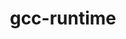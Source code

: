 ---
title: "gcc-runtime"
layout: cache
categories: [package, develop]
meta: {"compilers": ["gcc@12.4.0", "gcc@7.3.1", "none"], "num_specs": 119, "num_specs_by_stack": {"aws-pcluster-neoverse_v1": 8, "aws-pcluster-x86_64_v4": 16, "bootstrap-x86_64-linux-gnu": 7, "data-vis-sdk": 7, "developer-tools-aarch64-linux-gnu": 7, "developer-tools-darwin": 8, "developer-tools-x86_64_v3-linux-gnu": 7, "e4s-neoverse-v2": 7, "e4s-oneapi": 7, "e4s-rocm-external": 7, "hep": 7, "ml-darwin-aarch64-mps": 8, "ml-linux-aarch64-cpu": 7, "ml-linux-aarch64-cuda": 7, "ml-linux-x86_64-cpu": 7, "ml-linux-x86_64-cuda": 7, "ml-linux-x86_64-rocm": 7, "radiuss": 7, "radiuss-aws": 7, "radiuss-aws-aarch64": 10, "root": 119, "tutorial": 21}, "oss": ["amzn2", "centos7", "rhel8", "sequoia", "ubuntu18.04", "ubuntu20.04", "ubuntu22.04", "ubuntu24.04"], "platforms": ["darwin", "linux"], "stacks": ["aws-pcluster-neoverse_v1", "aws-pcluster-x86_64_v4", "bootstrap-x86_64-linux-gnu", "data-vis-sdk", "developer-tools-aarch64-linux-gnu", "developer-tools-darwin", "developer-tools-x86_64_v3-linux-gnu", "e4s-neoverse-v2", "e4s-oneapi", "e4s-rocm-external", "hep", "ml-darwin-aarch64-mps", "ml-linux-aarch64-cpu", "ml-linux-aarch64-cuda", "ml-linux-x86_64-cpu", "ml-linux-x86_64-cuda", "ml-linux-x86_64-rocm", "radiuss", "radiuss-aws", "radiuss-aws-aarch64", "root", "tutorial"], "targets": ["aarch64", "neoverse_v1", "neoverse_v2", "x86_64_v3", "x86_64_v4"], "versions": ["10.5.0", "11.1.0", "11.4.0", "12.3.0", "12.4.0", "13.2.0", "13.3.0", "14.2.0", "7.3.1", "7.5.0"]}
spec_details: [{"compiler": "none", "hash": "26kql3viiqu62h76r6tp5wfzlo3cs3zq", "os": "rhel8", "platform": "linux", "size": "-", "stacks": ["developer-tools-aarch64-linux-gnu", "root"], "target": "aarch64", "variants": ["build_system=generic"], "versions": ["13.3.0"]}, {"compiler": "none", "hash": "2cz6zrsj7f65umlbz5te5ym6z26avyvg", "os": "ubuntu22.04", "platform": "linux", "size": "-", "stacks": ["root", "tutorial"], "target": "x86_64_v3", "variants": ["build_system=generic"], "versions": ["10.5.0"]}, {"compiler": "none", "hash": "2dbr5zb3a4yiw45ffcmz4utqrqpxqsh2", "os": "amzn2", "platform": "linux", "size": "-", "stacks": ["radiuss-aws", "root"], "target": "x86_64_v3", "variants": ["build_system=generic"], "versions": ["7.3.1"]}, {"compiler": "none", "hash": "2f2w5tolmtv6mdr4iscfudfc6f6gf6gv", "os": "ubuntu18.04", "platform": "linux", "size": "-", "stacks": ["radiuss", "root"], "target": "x86_64_v3", "variants": ["build_system=generic"], "versions": ["7.5.0"]}, {"compiler": "none", "hash": "2hly5ozaafe757q6ckxv7stqpsam7rly", "os": "ubuntu22.04", "platform": "linux", "size": "-", "stacks": ["e4s-neoverse-v2", "root"], "target": "neoverse_v2", "variants": ["build_system=generic"], "versions": ["11.4.0"]}, {"compiler": "none", "hash": "2nczaldcswov5fg37y3oorncrnxe3bqp", "os": "ubuntu24.04", "platform": "linux", "size": "-", "stacks": ["ml-linux-aarch64-cpu", "ml-linux-aarch64-cuda", "root"], "target": "aarch64", "variants": ["build_system=generic"], "versions": ["13.2.0"]}, {"compiler": "none", "hash": "2ouilvz6i3ebbgcrcs4wdjemjakcwjc3", "os": "sequoia", "platform": "darwin", "size": "-", "stacks": ["developer-tools-darwin", "ml-darwin-aarch64-mps", "root"], "target": "aarch64", "variants": ["build_system=generic"], "versions": ["14.2.0"]}, {"compiler": "none", "hash": "2shzjor42kd3gicuyfu75myiyowba2cu", "os": "ubuntu24.04", "platform": "linux", "size": "-", "stacks": ["bootstrap-x86_64-linux-gnu", "ml-linux-x86_64-cpu", "ml-linux-x86_64-cuda", "ml-linux-x86_64-rocm", "root"], "target": "x86_64_v3", "variants": ["build_system=generic"], "versions": ["13.2.0"]}, {"compiler": "none", "hash": "2xq26vfjukwr6ggc7wlrbd6eyurcisfv", "os": "amzn2", "platform": "linux", "size": "-", "stacks": ["radiuss-aws-aarch64", "root"], "target": "aarch64", "variants": ["build_system=generic"], "versions": ["7.3.1"]}, {"compiler": "none", "hash": "34p7ppfomhnhdurlnacytyygujxdy672", "os": "ubuntu22.04", "platform": "linux", "size": "-", "stacks": ["e4s-oneapi", "e4s-rocm-external", "hep", "root", "tutorial"], "target": "x86_64_v3", "variants": ["build_system=generic"], "versions": ["11.4.0"]}, {"compiler": "none", "hash": "356i5ivrc4yvbqir24ar7gx4x2vcjtal", "os": "ubuntu24.04", "platform": "linux", "size": "-", "stacks": ["bootstrap-x86_64-linux-gnu", "ml-linux-x86_64-cpu", "ml-linux-x86_64-cuda", "ml-linux-x86_64-rocm", "root"], "target": "x86_64_v3", "variants": ["build_system=generic"], "versions": ["13.2.0"]}, {"compiler": "none", "hash": "3c4adgjouxmlf3jx3gvlzpvzki3ja73l", "os": "ubuntu22.04", "platform": "linux", "size": "-", "stacks": ["e4s-neoverse-v2", "root"], "target": "neoverse_v2", "variants": ["build_system=generic"], "versions": ["11.4.0"]}, {"compiler": "none", "hash": "3chozhmjkdu5wdvhwh5r5r3zr54gcz67", "os": "ubuntu22.04", "platform": "linux", "size": "-", "stacks": ["e4s-neoverse-v2", "root"], "target": "neoverse_v2", "variants": ["build_system=generic"], "versions": ["11.4.0"]}, {"compiler": "none", "hash": "3ddj4rfx76nzjujz6ghep7u66d52rxro", "os": "ubuntu18.04", "platform": "linux", "size": "-", "stacks": ["radiuss", "root"], "target": "x86_64_v3", "variants": ["build_system=generic"], "versions": ["7.5.0"]}, {"compiler": "none", "hash": "3mqvjohuhfhckowcjv7vmcivax6wwynf", "os": "sequoia", "platform": "darwin", "size": "-", "stacks": ["developer-tools-darwin", "ml-darwin-aarch64-mps", "root"], "target": "aarch64", "variants": ["build_system=generic"], "versions": ["14.2.0"]}, {"compiler": "none", "hash": "3sukwipki2x76xgimnq5odwjr3d3e5wv", "os": "sequoia", "platform": "darwin", "size": "-", "stacks": ["developer-tools-darwin", "ml-darwin-aarch64-mps", "root"], "target": "aarch64", "variants": ["build_system=generic"], "versions": ["14.2.0"]}, {"compiler": "none", "hash": "3sxax32r32wokz6nuez2clkfcgeboofk", "os": "amzn2", "platform": "linux", "size": "-", "stacks": ["aws-pcluster-x86_64_v4", "root"], "target": "x86_64_v3", "variants": ["build_system=generic"], "versions": ["12.4.0"]}, {"compiler": "none", "hash": "47h5clrmotgewej5wapx73x65iyhmmsm", "os": "ubuntu22.04", "platform": "linux", "size": "-", "stacks": ["root", "tutorial"], "target": "x86_64_v3", "variants": ["build_system=generic"], "versions": ["10.5.0"]}, {"compiler": "none", "hash": "4s4uzsdvw65ddq2b3rjmt4fyrdtcc4xx", "os": "amzn2", "platform": "linux", "size": "-", "stacks": ["aws-pcluster-x86_64_v4", "root"], "target": "x86_64_v3", "variants": ["build_system=generic"], "versions": ["12.4.0"]}, {"compiler": "none", "hash": "5466pehlc3jutc643y4vdylbvdssuer7", "os": "ubuntu22.04", "platform": "linux", "size": "-", "stacks": ["e4s-oneapi", "e4s-rocm-external", "hep", "root", "tutorial"], "target": "x86_64_v3", "variants": ["build_system=generic"], "versions": ["11.4.0"]}, {"compiler": "none", "hash": "5fl4gcxanw4uc7lsx2vnvpe7mkuuakkq", "os": "ubuntu20.04", "platform": "linux", "size": "-", "stacks": ["data-vis-sdk", "root"], "target": "x86_64_v3", "variants": ["build_system=generic"], "versions": ["11.1.0"]}, {"compiler": "none", "hash": "5inxdlpuv3v3epiol24oyzoxyphmcyul", "os": "amzn2", "platform": "linux", "size": "-", "stacks": ["aws-pcluster-x86_64_v4", "root"], "target": "x86_64_v4", "variants": ["build_system=generic"], "versions": ["12.4.0"]}, {"compiler": "none", "hash": "5jy4aiyaiauappvihhpgkna6i5kguoyo", "os": "ubuntu22.04", "platform": "linux", "size": "-", "stacks": ["e4s-neoverse-v2", "root"], "target": "neoverse_v2", "variants": ["build_system=generic"], "versions": ["11.4.0"]}, {"compiler": "none", "hash": "5tmqlvpj22sbg75xgg6c7qap5szfziwb", "os": "amzn2", "platform": "linux", "size": "-", "stacks": ["aws-pcluster-neoverse_v1", "root"], "target": "neoverse_v1", "variants": ["build_system=generic"], "versions": ["12.4.0"]}, {"compiler": "none", "hash": "65o2jaxa6noyzbw6swz4mdozm45s7jqk", "os": "amzn2", "platform": "linux", "size": "-", "stacks": ["radiuss-aws", "root"], "target": "x86_64_v3", "variants": ["build_system=generic"], "versions": ["7.3.1"]}, {"compiler": "none", "hash": "6jnkp7ubvvpogenpfwkwljjqidnda677", "os": "ubuntu22.04", "platform": "linux", "size": "-", "stacks": ["root", "tutorial"], "target": "x86_64_v3", "variants": ["build_system=generic"], "versions": ["12.3.0"]}, {"compiler": "none", "hash": "6jsgpyodnraxe4x6ykgrjwfxzlp5n7f3", "os": "amzn2", "platform": "linux", "size": "-", "stacks": ["aws-pcluster-neoverse_v1", "root"], "target": "neoverse_v1", "variants": ["build_system=generic"], "versions": ["12.4.0"]}, {"compiler": "none", "hash": "6owwutq3jhotckghfdkzyemqqxfqghk4", "os": "amzn2", "platform": "linux", "size": "-", "stacks": ["radiuss-aws", "root"], "target": "x86_64_v3", "variants": ["build_system=generic"], "versions": ["7.3.1"]}, {"compiler": "none", "hash": "6tgd4o26tuctii6dtwmxh3ewhihoodby", "os": "ubuntu20.04", "platform": "linux", "size": "-", "stacks": ["data-vis-sdk", "root"], "target": "x86_64_v3", "variants": ["build_system=generic"], "versions": ["11.1.0"]}, {"compiler": "none", "hash": "6u72nu4ky77t6z3mumueveeoxouaxqz7", "os": "ubuntu22.04", "platform": "linux", "size": "-", "stacks": ["root", "tutorial"], "target": "x86_64_v3", "variants": ["build_system=generic"], "versions": ["10.5.0"]}, {"compiler": "none", "hash": "7a5obqbf6fk6wsivwysph6ikdmmhbp6f", "os": "amzn2", "platform": "linux", "size": "-", "stacks": ["radiuss-aws-aarch64", "root"], "target": "aarch64", "variants": ["build_system=generic"], "versions": ["7.3.1"]}, {"compiler": "none", "hash": "7bs6m465uk3gc3bufobljzcxmqwky2fp", "os": "ubuntu24.04", "platform": "linux", "size": "-", "stacks": ["ml-linux-aarch64-cpu", "ml-linux-aarch64-cuda", "root"], "target": "aarch64", "variants": ["build_system=generic"], "versions": ["13.2.0"]}, {"compiler": "none", "hash": "7cbmemqlxwcpipvzdwgrzqmh2xvt3sgi", "os": "sequoia", "platform": "darwin", "size": "-", "stacks": ["developer-tools-darwin", "ml-darwin-aarch64-mps", "root"], "target": "aarch64", "variants": ["build_system=generic"], "versions": ["14.2.0"]}, {"compiler": "none", "hash": "agurpeboiurvy2dwp2i3vfv2sx7mnlip", "os": "ubuntu24.04", "platform": "linux", "size": "-", "stacks": ["ml-linux-aarch64-cpu", "ml-linux-aarch64-cuda", "root"], "target": "aarch64", "variants": ["build_system=generic"], "versions": ["13.2.0"]}, {"compiler": "none", "hash": "apgnxuxlq7wh7e5hgpjmcuvkbjqi37td", "os": "ubuntu20.04", "platform": "linux", "size": "-", "stacks": ["data-vis-sdk", "root"], "target": "x86_64_v3", "variants": ["build_system=generic"], "versions": ["11.1.0"]}, {"compiler": "none", "hash": "axi5y6imde2w6c3kb2yw52rrsvejbgtg", "os": "centos7", "platform": "linux", "size": "-", "stacks": ["developer-tools-x86_64_v3-linux-gnu", "root"], "target": "x86_64_v3", "variants": ["build_system=generic"], "versions": ["10.5.0"]}, {"compiler": "none", "hash": "btgs7hujrj3hwbhiymmna75ymj2fxed5", "os": "ubuntu22.04", "platform": "linux", "size": "-", "stacks": ["root", "tutorial"], "target": "x86_64_v3", "variants": ["build_system=generic"], "versions": ["12.3.0"]}, {"compiler": "none", "hash": "ca4nqlvylhfcssvzfqi57gfk623clr4y", "os": "amzn2", "platform": "linux", "size": "-", "stacks": ["aws-pcluster-x86_64_v4", "root"], "target": "x86_64_v3", "variants": ["build_system=generic"], "versions": ["12.4.0"]}, {"compiler": "none", "hash": "cec5ytog3q3u3lefmso3mm2dk3kcdjr3", "os": "amzn2", "platform": "linux", "size": "-", "stacks": ["radiuss-aws-aarch64", "root"], "target": "aarch64", "variants": ["build_system=generic"], "versions": ["7.3.1"]}, {"compiler": "none", "hash": "cxru2fh2bjfj26kvxnqppkycxxaubgjf", "os": "amzn2", "platform": "linux", "size": "-", "stacks": ["aws-pcluster-x86_64_v4", "root"], "target": "x86_64_v4", "variants": ["build_system=generic"], "versions": ["12.4.0"]}, {"compiler": "none", "hash": "d5x6j2gk5xcmwrwj64hj6a44vnvw73hw", "os": "ubuntu24.04", "platform": "linux", "size": "-", "stacks": ["ml-linux-aarch64-cpu", "ml-linux-aarch64-cuda", "root"], "target": "aarch64", "variants": ["build_system=generic"], "versions": ["13.2.0"]}, {"compiler": "none", "hash": "dew6gnlfi4c35bmgijzevx4eheb4f63b", "os": "ubuntu24.04", "platform": "linux", "size": "-", "stacks": ["ml-linux-aarch64-cpu", "ml-linux-aarch64-cuda", "root"], "target": "aarch64", "variants": ["build_system=generic"], "versions": ["13.2.0"]}, {"compiler": "none", "hash": "dje5o435ng3ki7m2uqc7srt3ho5qx5ya", "os": "centos7", "platform": "linux", "size": "-", "stacks": ["developer-tools-x86_64_v3-linux-gnu", "root"], "target": "x86_64_v3", "variants": ["build_system=generic"], "versions": ["10.5.0"]}, {"compiler": "none", "hash": "dtpp4aqtljojvuuyhmdnqyp27nnattil", "os": "amzn2", "platform": "linux", "size": "-", "stacks": ["aws-pcluster-x86_64_v4", "root"], "target": "x86_64_v4", "variants": ["build_system=generic"], "versions": ["12.4.0"]}, {"compiler": "none", "hash": "eedmo7toya32m4rbs7mamgkzi2t4nxik", "os": "rhel8", "platform": "linux", "size": "-", "stacks": ["developer-tools-aarch64-linux-gnu", "root"], "target": "aarch64", "variants": ["build_system=generic"], "versions": ["13.3.0"]}, {"compiler": "none", "hash": "elx4bxudiwvh7adw6q5uxoovmz3fq4j6", "os": "centos7", "platform": "linux", "size": "-", "stacks": ["developer-tools-x86_64_v3-linux-gnu", "root"], "target": "x86_64_v3", "variants": ["build_system=generic"], "versions": ["10.5.0"]}, {"compiler": "none", "hash": "exrt5rmjxvok3nuuroy2ebqnff4k6i4l", "os": "amzn2", "platform": "linux", "size": "-", "stacks": ["radiuss-aws-aarch64", "root"], "target": "aarch64", "variants": ["build_system=generic"], "versions": ["7.3.1"]}, {"compiler": "none", "hash": "f3leynrxsmmkeawasz6pruylbulaex5r", "os": "ubuntu22.04", "platform": "linux", "size": "-", "stacks": ["e4s-oneapi", "e4s-rocm-external", "hep", "root", "tutorial"], "target": "x86_64_v3", "variants": ["build_system=generic"], "versions": ["11.4.0"]}, {"compiler": "none", "hash": "fft736f7utvoocxszmkeamoacuvcvhyr", "os": "sequoia", "platform": "darwin", "size": "-", "stacks": ["developer-tools-darwin", "ml-darwin-aarch64-mps", "root"], "target": "aarch64", "variants": ["build_system=generic"], "versions": ["14.2.0"]}, {"compiler": "none", "hash": "fmnz2idkvalya5ovzosktvbo7qhuy5v5", "os": "ubuntu24.04", "platform": "linux", "size": "-", "stacks": ["bootstrap-x86_64-linux-gnu", "ml-linux-x86_64-cpu", "ml-linux-x86_64-cuda", "ml-linux-x86_64-rocm", "root"], "target": "x86_64_v3", "variants": ["build_system=generic"], "versions": ["13.2.0"]}, {"compiler": "none", "hash": "fyujpuuvmuvwzol6ghx3xihxu2jkt26n", "os": "amzn2", "platform": "linux", "size": "-", "stacks": ["aws-pcluster-x86_64_v4", "root"], "target": "x86_64_v3", "variants": ["build_system=generic"], "versions": ["12.4.0"]}, {"compiler": "none", "hash": "ggh7c2k6zlmfmwm6t2n7awxn3kz73ai7", "os": "ubuntu18.04", "platform": "linux", "size": "-", "stacks": ["radiuss", "root"], "target": "x86_64_v3", "variants": ["build_system=generic"], "versions": ["7.5.0"]}, {"compiler": "none", "hash": "grnnfqmpkli5smow3oc4rkcoh3qlmybr", "os": "amzn2", "platform": "linux", "size": "-", "stacks": ["aws-pcluster-neoverse_v1", "root"], "target": "neoverse_v1", "variants": ["build_system=generic"], "versions": ["12.4.0"]}, {"compiler": "none", "hash": "gtulrqpcsqz2ow45cgbj3tmlyg3kuik7", "os": "sequoia", "platform": "darwin", "size": "-", "stacks": ["developer-tools-darwin", "ml-darwin-aarch64-mps", "root"], "target": "aarch64", "variants": ["build_system=generic"], "versions": ["14.2.0"]}, {"compiler": "none", "hash": "gznrg3hvyvk3ngzzfa3ex2kjq5zb7iqi", "os": "centos7", "platform": "linux", "size": "-", "stacks": ["developer-tools-x86_64_v3-linux-gnu", "root"], "target": "x86_64_v3", "variants": ["build_system=generic"], "versions": ["10.5.0"]}, {"compiler": "none", "hash": "h4phdtx7pbvzehp5okgasvp3p66p6wz3", "os": "ubuntu18.04", "platform": "linux", "size": "-", "stacks": ["radiuss", "root"], "target": "x86_64_v3", "variants": ["build_system=generic"], "versions": ["7.5.0"]}, {"compiler": "none", "hash": "hadkjiop5x3kjjn4solf5ymc3yatsxng", "os": "ubuntu20.04", "platform": "linux", "size": "-", "stacks": ["data-vis-sdk", "root"], "target": "x86_64_v3", "variants": ["build_system=generic"], "versions": ["11.1.0"]}, {"compiler": "gcc@12.4.0", "hash": "hb6ihbmat4oqd7bszda6sobojke7wyvi", "os": "amzn2", "platform": "linux", "size": "-", "stacks": ["aws-pcluster-x86_64_v4", "root"], "target": "x86_64_v3", "variants": ["build_system=generic"], "versions": ["12.4.0"]}, {"compiler": "none", "hash": "hgc47nbdsavx2xnlvneuk7avgnol32ma", "os": "sequoia", "platform": "darwin", "size": "-", "stacks": ["developer-tools-darwin", "ml-darwin-aarch64-mps", "root"], "target": "aarch64", "variants": ["build_system=generic"], "versions": ["14.2.0"]}, {"compiler": "none", "hash": "i476svyxbdfvswpxeutd7ar2edcie2zu", "os": "rhel8", "platform": "linux", "size": "-", "stacks": ["developer-tools-aarch64-linux-gnu", "root"], "target": "aarch64", "variants": ["build_system=generic"], "versions": ["13.3.0"]}, {"compiler": "none", "hash": "i4u4znyjrmvfeocrlwuzqtw6sfjp5bwq", "os": "ubuntu22.04", "platform": "linux", "size": "-", "stacks": ["root", "tutorial"], "target": "x86_64_v3", "variants": ["build_system=generic"], "versions": ["12.3.0"]}, {"compiler": "none", "hash": "i6smf7orthsw7zzvk3arpdwg66dxfvg4", "os": "amzn2", "platform": "linux", "size": "-", "stacks": ["radiuss-aws", "root"], "target": "x86_64_v3", "variants": ["build_system=generic"], "versions": ["7.3.1"]}, {"compiler": "none", "hash": "igkw47pvapre2zbvaggseouaew7q4spc", "os": "ubuntu20.04", "platform": "linux", "size": "-", "stacks": ["data-vis-sdk", "root"], "target": "x86_64_v3", "variants": ["build_system=generic"], "versions": ["11.1.0"]}, {"compiler": "none", "hash": "iujbl2hpguzkcwa3nqac6sdpsxrt35fe", "os": "ubuntu22.04", "platform": "linux", "size": "-", "stacks": ["e4s-oneapi", "e4s-rocm-external", "hep", "root", "tutorial"], "target": "x86_64_v3", "variants": ["build_system=generic"], "versions": ["11.4.0"]}, {"compiler": "none", "hash": "j3ttevouerik4ei2esnaparvkcfyry4y", "os": "ubuntu20.04", "platform": "linux", "size": "-", "stacks": ["data-vis-sdk", "root"], "target": "x86_64_v3", "variants": ["build_system=generic"], "versions": ["11.1.0"]}, {"compiler": "none", "hash": "j4msybducffvwynbwrfjctnuuawpczfq", "os": "amzn2", "platform": "linux", "size": "-", "stacks": ["aws-pcluster-neoverse_v1", "root"], "target": "neoverse_v1", "variants": ["build_system=generic"], "versions": ["12.4.0"]}, {"compiler": "none", "hash": "j4z5jlyotpsw2zkklkdeccn74l3l6o56", "os": "amzn2", "platform": "linux", "size": "-", "stacks": ["aws-pcluster-x86_64_v4", "root"], "target": "x86_64_v4", "variants": ["build_system=generic"], "versions": ["12.4.0"]}, {"compiler": "none", "hash": "jgs656i52nqu7lu2h46gltqqoir62t7g", "os": "rhel8", "platform": "linux", "size": "-", "stacks": ["developer-tools-aarch64-linux-gnu", "root"], "target": "aarch64", "variants": ["build_system=generic"], "versions": ["13.3.0"]}, {"compiler": "none", "hash": "jkmbgvr4u42kx3njridsnijfatlc6jkp", "os": "amzn2", "platform": "linux", "size": "-", "stacks": ["aws-pcluster-x86_64_v4", "root"], "target": "x86_64_v3", "variants": ["build_system=generic"], "versions": ["12.4.0"]}, {"compiler": "none", "hash": "jwqwtw3bcz2vkgpc4anb46l7tyi4rmex", "os": "ubuntu22.04", "platform": "linux", "size": "-", "stacks": ["root", "tutorial"], "target": "x86_64_v3", "variants": ["build_system=generic"], "versions": ["10.5.0"]}, {"compiler": "none", "hash": "k3jd2mc63qrmewzbqxttl6yn2d3uk4bw", "os": "rhel8", "platform": "linux", "size": "-", "stacks": ["developer-tools-aarch64-linux-gnu", "root"], "target": "aarch64", "variants": ["build_system=generic"], "versions": ["13.3.0"]}, {"compiler": "none", "hash": "ke5les3l7hvhemyylli4vxxjgie5mrzx", "os": "ubuntu24.04", "platform": "linux", "size": "-", "stacks": ["ml-linux-aarch64-cpu", "ml-linux-aarch64-cuda", "root"], "target": "aarch64", "variants": ["build_system=generic"], "versions": ["13.2.0"]}, {"compiler": "none", "hash": "ksqcetq3kz4vmm3feubpf7v35eus7mg7", "os": "amzn2", "platform": "linux", "size": "-", "stacks": ["aws-pcluster-neoverse_v1", "root"], "target": "neoverse_v1", "variants": ["build_system=generic"], "versions": ["12.4.0"]}, {"compiler": "none", "hash": "mbzll5tdtbq47f4seixzraujaovxzfe3", "os": "ubuntu22.04", "platform": "linux", "size": "-", "stacks": ["e4s-oneapi", "e4s-rocm-external", "hep", "root", "tutorial"], "target": "x86_64_v3", "variants": ["build_system=generic"], "versions": ["11.4.0"]}, {"compiler": "none", "hash": "miiwszhzpedh6uccs6kks2toijqmagud", "os": "ubuntu22.04", "platform": "linux", "size": "-", "stacks": ["e4s-oneapi", "e4s-rocm-external", "hep", "root", "tutorial"], "target": "x86_64_v3", "variants": ["build_system=generic"], "versions": ["11.4.0"]}, {"compiler": "none", "hash": "mklwpuwq6ra2tnvvo6u4v3ropfrq6ehb", "os": "ubuntu22.04", "platform": "linux", "size": "-", "stacks": ["e4s-neoverse-v2", "root"], "target": "neoverse_v2", "variants": ["build_system=generic"], "versions": ["11.4.0"]}, {"compiler": "none", "hash": "n256ijrcp7rgfk7fc437ovecjb33rfoi", "os": "centos7", "platform": "linux", "size": "-", "stacks": ["developer-tools-x86_64_v3-linux-gnu", "root"], "target": "x86_64_v3", "variants": ["build_system=generic"], "versions": ["10.5.0"]}, {"compiler": "none", "hash": "nob2yr3wi4xcxswg3b25s44b7rfhn7pv", "os": "rhel8", "platform": "linux", "size": "-", "stacks": ["developer-tools-aarch64-linux-gnu", "root"], "target": "aarch64", "variants": ["build_system=generic"], "versions": ["13.3.0"]}, {"compiler": "none", "hash": "nszc5xt6vpuo2l5ybucbv5ypskomlthg", "os": "ubuntu24.04", "platform": "linux", "size": "-", "stacks": ["ml-linux-aarch64-cpu", "ml-linux-aarch64-cuda", "root"], "target": "aarch64", "variants": ["build_system=generic"], "versions": ["13.2.0"]}, {"compiler": "none", "hash": "ooubhtvo5vzll2ogq4omwmfpz5fcwjnf", "os": "ubuntu24.04", "platform": "linux", "size": "-", "stacks": ["bootstrap-x86_64-linux-gnu", "ml-linux-x86_64-cpu", "ml-linux-x86_64-cuda", "ml-linux-x86_64-rocm", "root"], "target": "x86_64_v3", "variants": ["build_system=generic"], "versions": ["13.2.0"]}, {"compiler": "none", "hash": "oxs4qwkfynkbf24dyf3xlofqlvo3tsf6", "os": "ubuntu22.04", "platform": "linux", "size": "-", "stacks": ["root", "tutorial"], "target": "x86_64_v3", "variants": ["build_system=generic"], "versions": ["10.5.0"]}, {"compiler": "none", "hash": "p33weuko5y5g2fmp4flvs2qr2gtxwva7", "os": "amzn2", "platform": "linux", "size": "-", "stacks": ["aws-pcluster-x86_64_v4", "root"], "target": "x86_64_v4", "variants": ["build_system=generic"], "versions": ["12.4.0"]}, {"compiler": "none", "hash": "pexqvlmh6hobwv7cerqwqui3asu4kgxf", "os": "ubuntu20.04", "platform": "linux", "size": "-", "stacks": ["data-vis-sdk", "root"], "target": "x86_64_v3", "variants": ["build_system=generic"], "versions": ["11.1.0"]}, {"compiler": "none", "hash": "pqmotpkcm4imixldz2qyz6nr47d4vn66", "os": "sequoia", "platform": "darwin", "size": "-", "stacks": ["developer-tools-darwin", "ml-darwin-aarch64-mps", "root"], "target": "aarch64", "variants": ["build_system=generic"], "versions": ["14.2.0"]}, {"compiler": "none", "hash": "prrnrltrytil2un66oxj6dxihatd7fby", "os": "amzn2", "platform": "linux", "size": "-", "stacks": ["aws-pcluster-x86_64_v4", "root"], "target": "x86_64_v4", "variants": ["build_system=generic"], "versions": ["12.4.0"]}, {"compiler": "none", "hash": "pvwzcuig6g3faq4nyaovecuan4fvaj4n", "os": "amzn2", "platform": "linux", "size": "-", "stacks": ["aws-pcluster-x86_64_v4", "root"], "target": "x86_64_v4", "variants": ["build_system=generic"], "versions": ["12.4.0"]}, {"compiler": "none", "hash": "q2u7rl4poihtrwp6hp723zj23hod6nfz", "os": "ubuntu22.04", "platform": "linux", "size": "-", "stacks": ["root", "tutorial"], "target": "x86_64_v3", "variants": ["build_system=generic"], "versions": ["12.3.0"]}, {"compiler": "none", "hash": "qj2skhv6cp5lbqiroh5gptf3equiyt5a", "os": "centos7", "platform": "linux", "size": "-", "stacks": ["developer-tools-x86_64_v3-linux-gnu", "root"], "target": "x86_64_v3", "variants": ["build_system=generic"], "versions": ["10.5.0"]}, {"compiler": "none", "hash": "qn47txw7dbzs2ylmytx6eb2ipkyshht7", "os": "ubuntu24.04", "platform": "linux", "size": "-", "stacks": ["bootstrap-x86_64-linux-gnu", "ml-linux-x86_64-cpu", "ml-linux-x86_64-cuda", "ml-linux-x86_64-rocm", "root"], "target": "x86_64_v3", "variants": ["build_system=generic"], "versions": ["13.2.0"]}, {"compiler": "none", "hash": "rhggylaeshen3qrziwk4nr3ds6b2dwsy", "os": "ubuntu22.04", "platform": "linux", "size": "-", "stacks": ["root", "tutorial"], "target": "x86_64_v3", "variants": ["build_system=generic"], "versions": ["12.3.0"]}, {"compiler": "none", "hash": "rjpbkzcefknlqjcky3cxsfz3gfwryluu", "os": "amzn2", "platform": "linux", "size": "-", "stacks": ["radiuss-aws", "root"], "target": "x86_64_v3", "variants": ["build_system=generic"], "versions": ["7.3.1"]}, {"compiler": "none", "hash": "rsqbqv63by34z24zt62b4lj7imj5jvit", "os": "ubuntu18.04", "platform": "linux", "size": "-", "stacks": ["radiuss", "root"], "target": "x86_64_v3", "variants": ["build_system=generic"], "versions": ["7.5.0"]}, {"compiler": "none", "hash": "rxlf7zsyby64vknr6rh2yhg7eo5u2lw7", "os": "ubuntu24.04", "platform": "linux", "size": "-", "stacks": ["bootstrap-x86_64-linux-gnu", "ml-linux-x86_64-cpu", "ml-linux-x86_64-cuda", "ml-linux-x86_64-rocm", "root"], "target": "x86_64_v3", "variants": ["build_system=generic"], "versions": ["13.2.0"]}, {"compiler": "none", "hash": "shlypchox7v2zkwswofrshihopaybqfh", "os": "amzn2", "platform": "linux", "size": "-", "stacks": ["radiuss-aws-aarch64", "root"], "target": "aarch64", "variants": ["build_system=generic"], "versions": ["7.3.1"]}, {"compiler": "none", "hash": "sk7c2x7ykdzub3pov6ligy76maasigix", "os": "ubuntu22.04", "platform": "linux", "size": "-", "stacks": ["e4s-neoverse-v2", "root"], "target": "neoverse_v2", "variants": ["build_system=generic"], "versions": ["11.4.0"]}, {"compiler": "none", "hash": "sntl75j7c7umvg5ercr3n6bnyzqmbkms", "os": "amzn2", "platform": "linux", "size": "-", "stacks": ["radiuss-aws-aarch64", "root"], "target": "aarch64", "variants": ["build_system=generic"], "versions": ["7.3.1"]}, {"compiler": "none", "hash": "tg7gzz4mtvtxv5wejd3g6xomcphtj36e", "os": "ubuntu22.04", "platform": "linux", "size": "-", "stacks": ["root", "tutorial"], "target": "x86_64_v3", "variants": ["build_system=generic"], "versions": ["12.3.0"]}, {"compiler": "none", "hash": "tidcoonjusgqssvi72brxt6zc6hvroav", "os": "ubuntu22.04", "platform": "linux", "size": "-", "stacks": ["root", "tutorial"], "target": "x86_64_v3", "variants": ["build_system=generic"], "versions": ["12.3.0"]}, {"compiler": "none", "hash": "tpvddda4neydrlbhjzkskm6hbsjsao4o", "os": "amzn2", "platform": "linux", "size": "-", "stacks": ["radiuss-aws-aarch64", "root"], "target": "aarch64", "variants": ["build_system=generic"], "versions": ["7.3.1"]}, {"compiler": "none", "hash": "tqsepaftm4d7fajycyjd7xftuldm2yas", "os": "ubuntu18.04", "platform": "linux", "size": "-", "stacks": ["radiuss", "root"], "target": "x86_64_v3", "variants": ["build_system=generic"], "versions": ["7.5.0"]}, {"compiler": "none", "hash": "uapl2mesd3bvdc7dkz4rwlr7t6atz64e", "os": "centos7", "platform": "linux", "size": "-", "stacks": ["developer-tools-x86_64_v3-linux-gnu", "root"], "target": "x86_64_v3", "variants": ["build_system=generic"], "versions": ["10.5.0"]}, {"compiler": "none", "hash": "ulckzxap2ospbsbuc2e3chclbby236pd", "os": "ubuntu18.04", "platform": "linux", "size": "-", "stacks": ["radiuss", "root"], "target": "x86_64_v3", "variants": ["build_system=generic"], "versions": ["7.5.0"]}, {"compiler": "none", "hash": "ullylgkfc4vekjlhfr2qlcsjlooe4zym", "os": "amzn2", "platform": "linux", "size": "-", "stacks": ["radiuss-aws-aarch64", "root"], "target": "aarch64", "variants": ["build_system=generic"], "versions": ["7.3.1"]}, {"compiler": "gcc@7.3.1", "hash": "uvtmsk5l73czugf4i6dpg7ta4hy4pwke", "os": "amzn2", "platform": "linux", "size": "-", "stacks": ["aws-pcluster-x86_64_v4", "root"], "target": "x86_64_v3", "variants": ["build_system=generic"], "versions": ["7.3.1"]}, {"compiler": "none", "hash": "uyoparddium64edk3jknyfyb62q2el7s", "os": "amzn2", "platform": "linux", "size": "-", "stacks": ["radiuss-aws", "root"], "target": "x86_64_v3", "variants": ["build_system=generic"], "versions": ["7.3.1"]}, {"compiler": "none", "hash": "v7y3ylzsnhsboq4ep4lqn7ltt5lplgog", "os": "ubuntu22.04", "platform": "linux", "size": "-", "stacks": ["e4s-oneapi", "e4s-rocm-external", "hep", "root", "tutorial"], "target": "x86_64_v3", "variants": ["build_system=generic"], "versions": ["11.4.0"]}, {"compiler": "none", "hash": "vhme4xhb7pv2gqsfp3vzifduebzm7q7e", "os": "amzn2", "platform": "linux", "size": "-", "stacks": ["radiuss-aws", "root"], "target": "x86_64_v3", "variants": ["build_system=generic"], "versions": ["7.3.1"]}, {"compiler": "none", "hash": "xakkchcvv4gp2ja5d3euqnr7ekevzkh5", "os": "rhel8", "platform": "linux", "size": "-", "stacks": ["developer-tools-aarch64-linux-gnu", "root"], "target": "aarch64", "variants": ["build_system=generic"], "versions": ["13.3.0"]}, {"compiler": "none", "hash": "xc6cqymrwuut6mu2r63pxk2xsa3rmqct", "os": "amzn2", "platform": "linux", "size": "-", "stacks": ["aws-pcluster-neoverse_v1", "root"], "target": "neoverse_v1", "variants": ["build_system=generic"], "versions": ["12.4.0"]}, {"compiler": "none", "hash": "xplvn3ois5wzcht5l6vompiuwelver2u", "os": "amzn2", "platform": "linux", "size": "-", "stacks": ["radiuss-aws-aarch64", "root"], "target": "aarch64", "variants": ["build_system=generic"], "versions": ["7.3.1"]}, {"compiler": "none", "hash": "xqe6udbervdgs34dxsmmmewb4drtf7zo", "os": "amzn2", "platform": "linux", "size": "-", "stacks": ["aws-pcluster-x86_64_v4", "root"], "target": "x86_64_v3", "variants": ["build_system=generic"], "versions": ["12.4.0"]}, {"compiler": "none", "hash": "xwuveqjsl43waegy3zxayqycyrxdieiy", "os": "amzn2", "platform": "linux", "size": "-", "stacks": ["aws-pcluster-neoverse_v1", "root"], "target": "neoverse_v1", "variants": ["build_system=generic"], "versions": ["12.4.0"]}, {"compiler": "none", "hash": "xzzakcph3sptebvnvscismdktzdrvw4b", "os": "amzn2", "platform": "linux", "size": "-", "stacks": ["aws-pcluster-x86_64_v4", "root"], "target": "x86_64_v3", "variants": ["build_system=generic"], "versions": ["12.4.0"]}, {"compiler": "none", "hash": "ydrpord4jyszk53vkh32ehjpfe4cqfgl", "os": "ubuntu24.04", "platform": "linux", "size": "-", "stacks": ["bootstrap-x86_64-linux-gnu", "ml-linux-x86_64-cpu", "ml-linux-x86_64-cuda", "ml-linux-x86_64-rocm", "root"], "target": "x86_64_v3", "variants": ["build_system=generic"], "versions": ["13.2.0"]}, {"compiler": "none", "hash": "yhjvcttcn576skj3zb4uigcbe7cyftc7", "os": "amzn2", "platform": "linux", "size": "-", "stacks": ["aws-pcluster-neoverse_v1", "root"], "target": "neoverse_v1", "variants": ["build_system=generic"], "versions": ["12.4.0"]}, {"compiler": "none", "hash": "ymftxaifoszpbmajfkt5eqrsgtvnh4qf", "os": "ubuntu22.04", "platform": "linux", "size": "-", "stacks": ["root", "tutorial"], "target": "x86_64_v3", "variants": ["build_system=generic"], "versions": ["10.5.0"]}, {"compiler": "none", "hash": "ytouh2qzs7v2iavty5jmsx2jvuwpa5uy", "os": "ubuntu22.04", "platform": "linux", "size": "-", "stacks": ["root", "tutorial"], "target": "x86_64_v3", "variants": ["build_system=generic"], "versions": ["10.5.0"]}, {"compiler": "none", "hash": "ytp7s3fpp46kponxqvqn5rg6yxwwyteg", "os": "ubuntu22.04", "platform": "linux", "size": "-", "stacks": ["e4s-neoverse-v2", "root"], "target": "neoverse_v2", "variants": ["build_system=generic"], "versions": ["11.4.0"]}, {"compiler": "none", "hash": "zodhv4s3kbppkj635632db4woy73istu", "os": "amzn2", "platform": "linux", "size": "-", "stacks": ["radiuss-aws-aarch64", "root"], "target": "aarch64", "variants": ["build_system=generic"], "versions": ["7.3.1"]}]
---